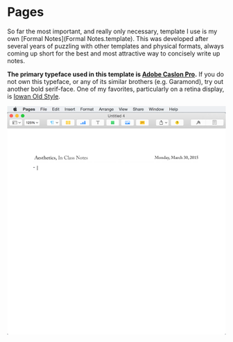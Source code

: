 # Pages

So far the most important, and really only necessary, template I use is my own [Formal Notes](Formal Notes.template). This was developed after several years of puzzling with other templates and physical formats, always coming up short for the best and most attractive way to concisely write up notes.

**The primary typeface used in this template is [Adobe Caslon Pro](https://typekit.com/fonts/adobe-caslon-pro).** If you do not own this typeface, or any of its similar brothers (e.g. Garamond), try out another bold serif-face. One of my favorites, particularly on a retina display, is [Iowan Old Style](https://www.myfonts.com/fonts/bitstream/iowan-old-style/).

![](example.png)